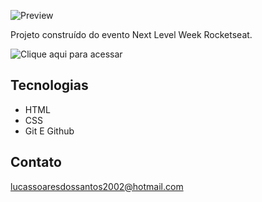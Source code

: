 ![Preview](./.github/Preview.png)

Projeto construído do evento Next Level Week Rocketseat.

![Clique aqui para acessar](http://caslulu.github.io/begin)
## Tecnologias

- HTML
- CSS
- Git E Github

## Contato 

lucassoaresdossantos2002@hotmail.com
